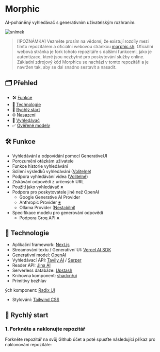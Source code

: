 # Morphic

AI-poháněný vyhledávač s generativním uživatelským rozhraním.

![snímek]([/public/capture-240404_blk.png](https://github.com/petrsovadina/rocket/blob/d3c4012cb985c2f03e000593f8fcc3721c781e01/public/brand/logo-long.svg))

> [!POZNÁMKA]
> Vezměte prosím na vědomí, že existují rozdíly mezi tímto repozitářem a oficiální webovou stránkou [morphic.sh](https://morphic.sh). Oficiální webová stránka je fork tohoto repozitáře s dalšími funkcemi, jako je autentizace, které jsou nezbytné pro poskytování služby online. Základní zdrojový kód Morphicu se nachází v tomto repozitáři a je navržen tak, aby se dal snadno sestavit a nasadit.

## 🗂️ Přehled

- 🛠 [Funkce](#-funkce)
- 🧱 [Technologie](#-technologie)
- 🚀 [Rychlý start](#-rychlý-start)
- 🌐 [Nasazení](#-nasazení)
- 🔎 [Vyhledávač](#-vyhledávač)
- ✅ [Ověřené modely](#-ověřené-modely)

## 🛠 Funkce

- Vyhledávání a odpovídání pomocí GenerativeUI
- Porozumění otázkám uživatele
- Funkce historie vyhledávání
- Sdílení výsledků vyhledávání ([Volitelné](https://github.com/miurla/morphic/blob/main/.env.local.example))
- Podpora vyhledávání videa ([Volitelné](https://github.com/miurla/morphic/blob/main/.env.local.example))
- Získávání odpovědí z určených URL
- Použití jako vyhledávač [※](#-vyhledávač)
- Podpora pro poskytovatele jiné než OpenAI
  - Google Generative AI Provider
  - Anthropic Provider [※](https://github.com/miurla/morphic/pull/239)
  - Ollama Provider ([Nestabilní](https://github.com/miurla/morphic/issues/215))
- Specifikace modelu pro generování odpovědí
  - Podpora Groq API [※](https://github.com/miurla/morphic/pull/58)

## 🧱 Technologie

- Aplikační framework: [Next.js](https://nextjs.org/)
- Streamování textu / Generativní UI: [Vercel AI SDK](https://sdk.vercel.ai/docs)
- Generativní model: [OpenAI](https://openai.com/)
- Vyhledávací API: [Tavily AI](https://tavily.com/) / [Serper](https://serper.dev)
- Reader API: [Jina AI](https://jina.ai/)
- Serverless databáze: [Upstash](https://upstash.com/)
- Knihovna komponent: [shadcn/ui](https://ui.shadcn.com/)
- Primitivy bezhlav

ých komponent: [Radix UI](https://www.radix-ui.com/)
- Stylování: [Tailwind CSS](https://tailwindcss.com/)

## 🚀 Rychlý start

### 1. Forkněte a naklonujte repozitář

Forkněte repozitář na svůj Github účet a poté spusťte následující příkaz pro naklonování repozitáře:
